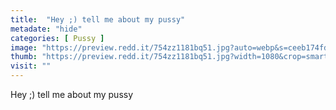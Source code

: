 ```yaml
---
title:  "Hey ;) tell me about my pussy"
metadate: "hide"
categories: [ Pussy ]
image: "https://preview.redd.it/754zz1181bq51.jpg?auto=webp&s=ceeb174fd7cbb2ff0527b3167473b2f2ac85daf8"
thumb: "https://preview.redd.it/754zz1181bq51.jpg?width=1080&crop=smart&auto=webp&s=79bf14f179ae055974d562e64643a00231b6852a"
visit: ""
---
```

Hey ;) tell me about my pussy
